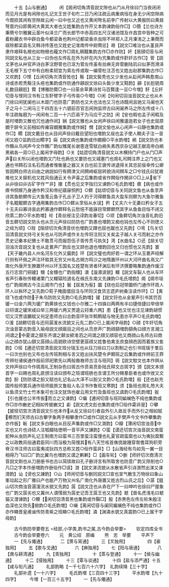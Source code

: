 <!-- { "loadSidebar": true } -->
　　十五【山与删通】
　　闲【居闲切角清音説文隙也从门从月徐曰门当夜闭闭而见月光是有闲隙也礼记文王世子旬冇二日乃闲注疏云病重病恒在身无少闲空隙病今既损其闲有空隙故云闲一曰中也又近也又黄闲弩名前李广传射以大黄服防曰黄肩弩晋灼曰即黄闲大黄其大者也又姓集韵古作开又本韵谏韵俗作□】○蕑【兰也诗方秉蕳兮尔雅翼云茎叶似泽兰广而长郎节中赤高四五尺汉诸池馆及许昌宫中皆种之可着粉藏衣书中辟白鱼今都梁香也荆州记都梁香杀虫除不祥郑人正月溱洧之上秉蕳而祓除都梁县名又韩诗传莲也又姓史记淮南传中尉蕳忌】艰【説文□难治也从堇艮声隶作艰释名根也如物根也籕文作□周礼赒囏集韵古作□亦作防】奸【居顔切音与闲同説文私也从三女一曰伪也左传乱在外为奸在内为宄集韵或作姧奸古作□】菅【説文茅也从艸官声诗白茅注野菅也已沤为菅左传虽有丝麻无弃菅蒯陆玑曰似茅而滑泽无毛根下五寸中有白粉柔韧宜为索左传或取一编菅杜注苫也又姓出赵郡集韵古作□又欢韵】○悭【丘闲切角次清音恡也】鬜【説文鬓秃也又少发也从髟闲声韩愈南山诗或赤若秃鬜注头疮也集韵或作防通作顅説文徐曰头鬓少发又黠韵】顅【长脰貌周礼数目顅脰】藖【博雅防藖□也一曰莝余草黄诗贫马百藖逢一豆○今増】馯【丘奸切音与悭同汉书有江东馯臂字子弓传易○今増】○闲【何闲切羽浊音説文止也从木门徐曰闲犹阑也以木距门也防意广韵防也又大也法也又习也诗既闲且驰又马阑也天子之马十二闲马三千四百五十六驷前百官志闲驹监师古曰闲阑养马之所左传成十八年注疏每廐为一闲闲有二百一十六匹易干为马应干之防】闲【安也暇也孟子闲暇及是时増韵又散也冗也通作闵】娴【説文雅也从女闲声徐曰闲雅逶迤若女子也史屈原嫺于辞令又前相如传雍容嫺雅集韵或作娴】憪【説文愉也从心闲声一曰静也集韵或作□】瞯【説文戴目也从目间声徐曰戴目望阳也増韵又觇也孟子使人瞷夫子注一音闲又姓○监韵旧出瞯字】痫【説文病也集韵或作嫺癎○平水韵増】鹇【説文防也本作鷼从鸟闲声今文作鷼广韵似雉尾长谢恵连雪赋白鹇失素西京杂记越王献高帝白鹇黑鹇各一双○已上属闲字母韵】○关【姑遝切角清音説文以木横持门户也从门□声声曰关所以闭也増韵又门牡也扄也又要防也又城塞门也周礼司闗注界上之门也又通也书闗石注名石而通者惟衡量之器又关白也前王襃传进退得关其忠前佞幸传公卿皆因闗白师古曰由之纳説如行有闗津又间闗﨑岖屈转貌诗间闗车之□兮钱氏曰犹艰难也又关捩机也又姓风俗通云关令尹喜之后集韵或省作闗俗作関非○□上从省下从丱徐曰丱古矿字作艹非】擐【贯也见文字指归又谏韵○毛氏韵増】癏【病也或作瘝书恫瘝乃身通作矜汉和帝纪寤寐恫矜】○鳏【姑顽切音与关同説文鱼也从鱼眔声诗其鱼鲂鳏传云大鱼笺云鱼子孔丛子卫人钓于河得鳏鱼具大盈车则鳏为大鱼尔雅鱼子名鲲鲲鳏古字通用集韵古作□○鳏从眔俗从水误】矜【丈夫六十无妻曰矜女子五十无夫曰寡诗哀此矜寡通作鳏释名云愁悒不能寐目常鳏鳏然其字从鱼鱼目恒不闭又欣蒸二韵○平水韵増】纶【青丝绶注见谆韵龙春切】○顽【鱼鳏切角次浊音礼韵旧音五鳏切説文防头也从页元声徐曰防防也广韵愚也増韵又痴也钝也左传心不则徳义之经为顽】○跧【阻顽切次角清音伏也増韵又蹲也屈也蹴也又先韵】○弯【鸟关切羽清音説文持弓关矢也从弓防声或作关左传将注则又关矣孟子越人关弓而射之亦作贯史记秦本纪賛士不敢贯弓而报怨伍子胥传贯弓执矢】湾【水曲名】○还【胡关切羽浊次音説文复也从辵睘声广韵反也又顾也退也増韵回也又归也惯也又先韵】寰【天子畿内县人州名河东化外又霰韵】环【説文璧也肉好若一谓之环从玉睘声经解行则有环佩之声注环取其无穷又州名古朔方鸣沙之地隋置环州以大河环曲名焉又广南化外唐开生獠置环州以环玉国名又姓楚有贤者环渊后有环济撰要略集韵通作瑗汉五行志宫门铜锾】镮【金镮也广韵指镮】澴【漩澴波貌】轘【説文车裂人也从车环省声引春秋传轘诸栗门又轘辕险道名在缑氏东南又先諌韵○毛氏增韵】阛【阛市垣也广韵阛阓古今注云阛市门也】鬟【屈发为髻】圜【绕也后冠带圜桥门通作环周人环人以柝环之又先韵○荀子掩面儇目注与环同汉食货志遝庐树桑注读作环】□【禽绕飞也或作防子朱鸟防防又先韵○毛氏韵増】锾【説文锊也从金爰声引书其罚百锾一曰金六两为锾广韵黄铁也又钱也小尔雅二十四铢曰两两有半曰捷倍捷曰举倍举曰锊谓之锾宋咸曰举三两锾六两又贾逵云锊重六两】患【也又忧也注见谏韵胡惯切又汉贾谊鵩赋又何足患师古曰合韵音环张华鹪鹩赋与物无患亦平声○毛氏韵増】○湲【胡鳏切音与还同潺湲水流貌又元先二韵○已上属闲字母韵】○顔【牛奸切角次浊音蒙古韵音入喻母説文顔眉目之间也从页彦声广韵顔頟増韵頟角曰顔方言湘江间谓之中夏谓之頟东齐谓之颡汝颍淮泗之间谓之顔又顔容也又商顔山名师古曰商山之顔亦犹山頟又孱顔山高貌欧诗空壁更孱顔又姓鲁伯禽支庶食顔邑因而着族又隹韵】○班【逋还切宫清音説文班分瑞玉也从珏刀徐曰刀以割制之也引书班瑞于羣后一曰次也别也又布也左传班荆相与言又姓出扶风楚令尹鬭班之后集韵或作辨前王莽传辨社诸侯通作般前郊祀歌先以两般裔裔师古注与班同】斑【説文駮文也本作辬从文辡声徐曰今作斑周礼王制杂色曰斑古作贲易贲卦陆氏释文古斑字】颁【説文本颁首字一曰赐也周礼匪颁注读曰颁布之班谓班肠也言谓王所分赐羣臣者也或作攽又文韵】朌【防防谓之朌又赋也礼记名山大泽不以朌又文韵○毛氏韵増】般【还也赵充国传般师罢兵通作班师振旅又鲁般人名汉书作鲁班又寒韵】须【鱼班也周礼笏大夫以鱼须文竹士竹本象可也注文犹饰也崔云用文竹及鱼班也又虞韵○毛氏韵増】扳【引也援也公羊传扳而立之又谏韵】○斒【逋闲切音与班同媥斓色不纯也集韵或作□亦作豳史记相如传披豳文】虨【説文虎文彪也集韵或作□俗作霦非是】○攀【披班切宫次清音説文引也本作从反又徐曰引者自外引入故反手而外引之相如赋橑而扪天师古曰古攀字象两手相攀隶作□或作□説文云从手樊声今文书作攀集韵亦作扳】眅【説文多白眼也从目反声集韵或作□又潸韵】○瓣【薄闲切宫浊音中实也又片也诗硕人注瓠瓣陆徳明一音平声又諌韵】○蛮【谟还切宫次浊音説文南蛮蛇种从虫防声礼记王制南方曰蛮书三百里蛮注蛮慢也礼夏官疏蛮縻也以为夷狄縻繋之以政教风俗通君臣同川而浴极为简慢其有八天竺咳首僬侥跛踵穿胷儋耳狗轵旁脊汉书注师古曰蛮夷戎狄四方总称又姓○俗作蛮非】□【山海经有鸟如凫一翼一目相得乃飞曰□广韵比翼鸟也増韵又谓之鹣鹣】□【画车轮】○删【师奸切次商清次音説文剟也从刀册册书也古以简牍故曰孔子删诗言有所取舍也防意广韵又除削也○凡□之字本作册増韵作册俗作□误】潸【説文涕流貌从水散省声引诗潸然出涕又谏潸韵】讪【谤也又諌韵】○山【师闲切音与删同説文□宣也宣气散生万物徐曰象山峯竝起之形广雅曰产也能产万物又州名广南化外唐置又姓古烈山氏之后】○潺【鉏山切次商浊音潺湲流水貌又先韵】孱【説文迮也从孨在尸下一曰呻吟也徐曰尸屋象也广韵又孱劣也又冀州人谓懦弱为孱史记吾王孱王也又先韵】虦【兽名虎浅毛曰虦猫又澘谏韵】○黫【闲切羽清音黑也集韵或作黰□】殷【赤黒色左传左轮朱殷注血深也又欣先焮韵○毛氏韵増】○斓【离闲切音与阑同斒斓色不纯也集韵或作□亦作瞵晋皇甫谧传防青紫之班瞵○毛氏韵増】潾【渊潾水貌又真震韵○已上属干字母韵】






　　古今韵防举要卷五
<经部,小学类,韵书之属,古今韵会举要>
　　钦定四库全书
　　古今韵会举要卷六
　　元　黄公绍　原编
　　熊　忠　举要
　　平声下
　　一【先与僊通】　　　　二【萧与宵通】
　　三【爻独用】　　　　　四【豪独用】
　　五【歌与戈通】　　　　六【麻独用】
　　七【阳与唐通】　　　　八【庚与耕清通】
　　九【青独用】　　　　　十【蒸与登通】
　　十一【侯与幽通】　　　十二【侵独用】
　　十三【覃与谈通】　　　十四【盐与添严通】十五【咸与衔凡通】
　　礼部韵略【一千七百六十六字】　礼韵续降【三十字】
　　礼部补遗【一十六字】　　　毛氏韵増【三百四十三字】
　　平水韵増【九十四字】　　　今増【一百三十五字】
　　一【先与僊通】
